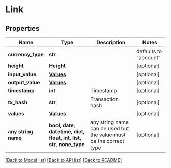 # Link


## Properties
Name | Type | Description | Notes
------------ | ------------- | ------------- | -------------
**currency_type** | **str** |  | defaults to "account"
**height** | [**Height**](Height.md) |  | [optional] 
**input_value** | [**Values**](Values.md) |  | [optional] 
**output_value** | [**Values**](Values.md) |  | [optional] 
**timestamp** | **int** | Timestamp | [optional] 
**tx_hash** | **str** | Transaction hash | [optional] 
**values** | [**Values**](Values.md) |  | [optional] 
**any string name** | **bool, date, datetime, dict, float, int, list, str, none_type** | any string name can be used but the value must be the correct type | [optional]

[[Back to Model list]](../README.md#documentation-for-models) [[Back to API list]](../README.md#documentation-for-api-endpoints) [[Back to README]](../README.md)


